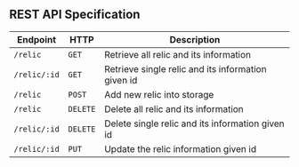 ## REST API Specification

<table>
    <thead>
        <tr>
            <th>Endpoint</th>
            <th>HTTP</th>
            <th>Description</th>
        </tr>
    </thead>
    <tbody>
        <tr>
            <td><code>/relic</code></td>
            <td><code>GET</code></td>
            <td>Retrieve all relic and its information</td>
        </tr>
        <tr>
            <td><code>/relic/:id</code></td>
            <td><code>GET</code></td>
            <td>Retrieve single relic and its information given id</td>
        </tr>
        <tr>
            <td><code>/relic</code></td>
            <td><code>POST</code></td>
            <td>Add new relic into storage</td>
        </tr>
        <tr>
            <td><code>/relic</code></td>
            <td><code>DELETE</code></td>
            <td>Delete all relic and its information</td>
        </tr>
        <tr>
            <td><code>/relic/:id</code></td>
            <td><code>DELETE</code></td>
            <td>Delete single relic and its information given id</td>
        </tr>
        <tr>
            <td><code>/relic/:id</code></td>
            <td><code>PUT</code></td>
            <td>Update the relic information given id</td>
        </tr>
    </tbody>
</table>
